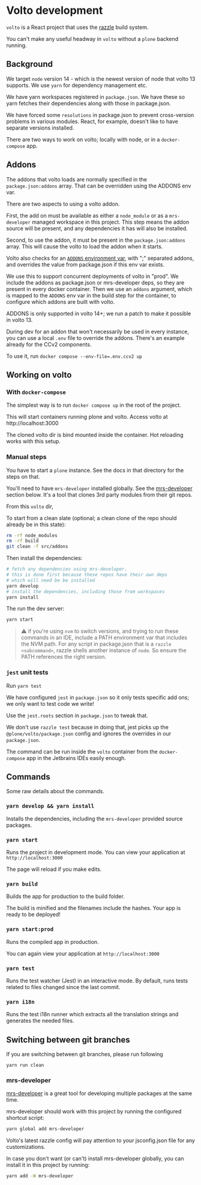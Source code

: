 # Volto development

`volto` is a React project that uses the [razzle](https://razzlejs.org/) build system.

You can't make any useful headway in `volto` without a `plone` backend running.

## Background

We target `node` version 14 - which is the newest version of node that volto 13 supports. We use `yarn` 
for dependency management etc.

We have yarn workspaces registered in `package.json`. We have these so yarn fetches their dependencies along with
those in package.json.

We have forced some `resolutions` in package.json to prevent cross-version problems in various modules. React, for 
example, doesn't like to have separate versions installed.

There are two ways to work on volto; locally with node, or in a `docker-compose` app.

## Addons

The addons that volto loads are normally specified in the `package.json:addons` array. That can be
overridden using the ADDONS env var.

There are two aspects to using a volto addon. 

First, the add on must be available as either a `node_module` or as a `mrs-developer` managed workspace in 
this project. This step means the addon source will be present, and any dependencies it has will also be installed.

Second, to use the addon, it must be present in the `package.json:addons` array. This will cause the volto to load 
the addon when it starts.

Volto also checks for an [`ADDONS` environment var](https://docs.voltocms.com/configuration/environmentvariables/#use-add-ons-via-the-addons-environment-variable), with ";" separated addons, and overrides the value from package.json
if this env var exists.

We use this to support concurrent deployments of volto in "prod". We include the addons as package.json 
or mrs-developer deps, so they are present in every docker container. Then we use an `addons` argument, which is mapped
to the `ADDONS` env var in the build step for the container, to configure which addons are built with volto.

ADDONS is only supported in volto 14+; we run a patch to make it possible in volto 13.

During dev for an addon that won't necessarily be used in every instance, you can use a local `.env` file to override 
the addons. There's an example already for the CCv2 components. 

To use it, run `docker compose --env-file=.env.ccv2 up`

## Working on volto

### With `docker-compose`

The simplest way is to run `docker compose up` in the root of the project. 

This will start containers running plone and volto. Access volto at http://localhost:3000

The cloned volto dir is bind mounted inside the container. Hot reloading works with this setup.

### Manual steps

You have to start a `plone` instance. See the docs in that directory for the steps on that.

You'll need to have `mrs-developer` installed globally. See the [mrs-developer](#mrs-developer) section below.  It's 
a tool that clones 3rd party modules from their git repos.

From this `volto` dir,

To start from a clean slate (optional; a clean clone of the repo should already be in this state):

```bash
rm -rf node_modules
rm -rf build
git clean -f src/addons
```

Then install the dependencies:

```bash
# fetch any dependencies using mrs-developer.
# this is done first because these repos have their own deps
# which will need be be installed
yarn develop
# install the dependencies, including those from workspaces
yarn install
```

The run the dev server:

```bash
yarn start
```

> ⚠️ if you're using `nvm` to switch versions, and trying to run these commands in an IDE,
> include a PATH environment var that includes the NVM path. For any script in package.json that
> is a `razzle <subcommand>`, razzle shells another instance of `node`. So ensure the PATH references
> the right version.

### `jest` unit tests

Run `yarn test`

We have configured `jest` in `package.json` so it only tests specific add ons; we only want to test code we write!

Use the `jest.roots` section in `package.json` to tweak that. 

We don't use `razzle test` because in doing that, jest picks up the `@plone/volto/package.json` config
and ignores the overrides in our `package.json`.

The command can be run inside the `volto` container from the `docker-compose` app in the Jetbrains 
IDEs easily enough. 

## Commands

Some raw details about the commands.

### `yarn develop && yarn install`

Installs the dependencies, including the `mrs-developer` provided source packages.  

### `yarn start`

Runs the project in development mode.
You can view your application at `http://localhost:3000`

The page will reload if you make edits.

### `yarn build`

Builds the app for production to the build folder.

The build is minified and the filenames include the hashes.
Your app is ready to be deployed!

### `yarn start:prod`

Runs the compiled app in production.

You can again view your application at `http://localhost:3000`

### `yarn test`

Runs the test watcher (Jest) in an interactive mode.
By default, runs tests related to files changed since the last commit.

### `yarn i18n`

Runs the test i18n runner which extracts all the translation strings and
generates the needed files.

## Switching between git branches

If you are switching between git branches, please run following

`yarn run clean`

### mrs-developer

[mrs-developer](https://github.com/collective/mrs-developer) is a great tool
for developing multiple packages at the same time.

mrs-developer should work with this project by running the configured shortcut script:

```bash
yarn global add mrs-developer
```

Volto's latest razzle config will pay attention to your jsconfig.json file for any customizations.

In case you don't want (or can't) install mrs-developer globally, you can install it in this project by running:

```bash
yarn add -W mrs-developer
```

